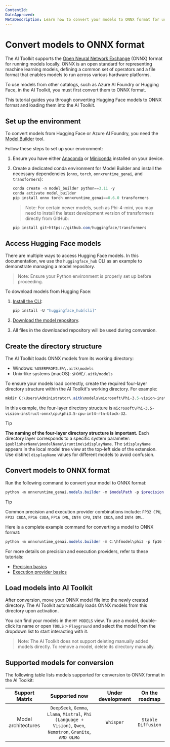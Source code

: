 ```yaml
---
ContentId:
DateApproved:
MetaDescription: Learn how to convert your models to ONNX format for use in AI Toolkit.
---
```


# Convert models to ONNX format

The AI Toolkit supports the [Open Neural Network Exchange](https://onnx.ai) (ONNX) format for running models locally. ONNX is an open standard for representing machine learning models, defining a common set of operators and a file format that enables models to run across various hardware platforms.

To use models from other catalogs, such as Azure AI Foundry or Hugging Face, in the AI Toolkit, you must first convert them to ONNX format.

This tutorial guides you through converting Hugging Face models to ONNX format and loading them into the AI Toolkit.

## Set up the environment

To convert models from Hugging Face or Azure AI Foundry, you need the [Model Builder](https://onnxruntime.ai/docs/genai/howto/build-model.html) tool.

Follow these steps to set up your environment:

1. Ensure you have either [Anaconda](https://www.anaconda.com/download) or [Miniconda](https://www.anaconda.com/docs/getting-started/miniconda/install) installed on your device.

2. Create a dedicated conda environment for Model Builder and install the necessary dependencies (`onnx`, `torch`, `onnxruntime_genai`, and `transformers`):

    ```powershell
    conda create -n model_builder python==3.11 -y
    conda activate model_builder
    pip install onnx torch onnxruntime_genai==0.6.0 transformers
    ```

    > Note: For certain newer models, such as Phi-4-mini, you may need to install the latest development version of transformers directly from GitHub:

    ```powershell
    pip install git+https://github.com/huggingface/transformers
    ```

## Access Hugging Face models

There are multiple ways to access Hugging Face models. In this documentation, we use the `huggingface_hub` CLI as an example to demonstrate managing a model repository.

> Note: Ensure your Python environment is properly set up before proceeding.

To download models from Hugging Face:

1. [Install the CLI](https://huggingface.co/docs/huggingface_hub/main/en/guides/cli#getting-started):

    ```powershell
    pip install -U "huggingface_hub[cli]"
    ```

2. [Download the model repository](https://huggingface.co/docs/huggingface_hub/main/en/guides/cli#download-an-entire-repository).

3. All files in the downloaded repository will be used during conversion.

## Create the directory structure

The AI Toolkit loads ONNX models from its working directory:

* Windows: `%USERPROFILE%\.aitk\models`
* Unix-like systems (macOS): `$HOME/.aitk/models`

To ensure your models load correctly, create the required four-layer directory structure within the AI Toolkit's working directory. For example:

```powershell
mkdir C:\Users\Administrator\.aitk\models\microsoft\Phi-3.5-vision-instruct-onnx\cpu\phi3.5-cpu-int4-rtn-block-32
```

In this example, the four-layer directory structure is `microsoft\Phi-3.5-vision-instruct-onnx\cpu\phi3.5-cpu-int4-rtn-block-32`.

> [!TIP]
> **The naming of the four-layer directory structure is important.** Each directory layer corresponds to a specific system parameter: `$publisherName\$modelName\$runtime\$displayName`. The `$displayName` appears in the local model tree view at the top-left side of the extension. Use distinct `displayName` values for different models to avoid confusion.

## Convert models to ONNX format

Run the following command to convert your model to ONNX format:

```powershell
python -m onnxruntime_genai.models.builder -m $modelPath -p $precision -e $executionProvider -o $outputModelPath -c $cachePath --extra_options include_prompt_templates=1
```

> [!TIP]
> Common precision and execution provider combinations include: `FP32 CPU`, `FP32 CUDA`, `FP16 CUDA`, `FP16 DML`, `INT4 CPU`, `INT4 CUDA`, and `INT4 DML`.

Here is a complete example command for converting a model to ONNX format:

```powershell
python -m onnxruntime_genai.models.builder -m C:\hfmodel\phi3 -p fp16 -e cpu -o C:\Users\Administrator\.aitk\models\microsoft\Phi-3-mini-4k-instruct\cpu\phi3-cpu-int4-rtn-block-32-acc-level-4 -c C:\temp --extra_options include_prompt_templates=1
```

For more details on precision and execution providers, refer to these tutorials:

- [Precision basics](https://huggingface.co/docs/optimum/en/concept_guides/quantization)
- [Execution provider basics](https://onnxruntime.ai/docs/execution-providers)

## Load models into AI Toolkit

After conversion, move your ONNX model file into the newly created directory. The AI Toolkit automatically loads ONNX models from this directory upon activation.

You can find your models in the `MY MODELS` view. To use a model, double-click its name or open `TOOLS` > `Playground` and select the model from the dropdown list to start interacting with it.

> Note: The AI Toolkit does not support deleting manually added models directly. To remove a model, delete its directory manually.

## Supported models for conversion

The following table lists models supported for conversion to ONNX format in the AI Toolkit:

| Support Matrix | Supported now | Under development | On the roadmap |
| :------------: | :-----------: | :---------------: | :------------: |
| Model architectures | `DeepSeek`, `Gemma`, `Llama`, `Mistral`, `Phi (Language + Vision)`, `Qwen`, `Nemotron`, `Granite`, `AMD OLMo` | `Whisper` | `Stable Diffusion` |